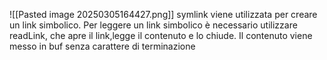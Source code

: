 ![[Pasted image 20250305164427.png]]
symlink viene utilizzata per creare un link simbolico. Per leggere un link simbolico è necessario utilizzare readLink, che apre il link,legge il contenuto e lo chiude. Il contenuto viene messo in buf senza carattere di terminazione